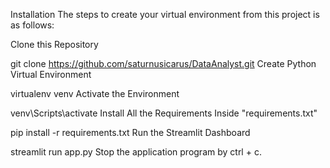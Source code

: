Installation
The steps to create your virtual environment from this project is as follows:

Clone this Repository

git clone https://github.com/saturnusicarus/DataAnalyst.git
Create Python Virtual Environment

virtualenv venv
Activate the Environment

venv\Scripts\activate
Install All the Requirements Inside "requirements.txt"

pip install -r requirements.txt
Run the Streamlit Dashboard

streamlit run app.py
Stop the application program by ctrl + c.
